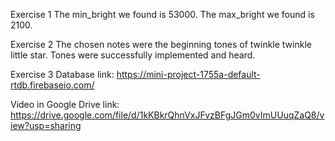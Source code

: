 Exercise 1
 The min_bright we found is 53000. The max_bright we found is 2100.

Exercise 2 
The chosen notes were the beginning tones of twinkle twinkle little star. Tones were successfully implemented and heard.

Exercise 3
    Database link: https://mini-project-1755a-default-rtdb.firebaseio.com/

Video in Google Drive link: https://drive.google.com/file/d/1kKBkrQhnVxJFvzBFgJGm0vImUUuqZaQ8/view?usp=sharing
